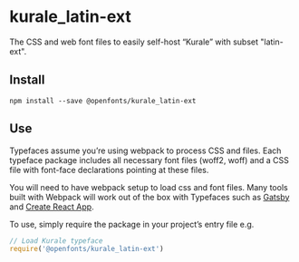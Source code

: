 
# kurale_latin-ext

The CSS and web font files to easily self-host “Kurale” with subset "latin-ext".

## Install

`npm install --save @openfonts/kurale_latin-ext`

## Use

Typefaces assume you’re using webpack to process CSS and files. Each typeface
package includes all necessary font files (woff2, woff) and a CSS file with
font-face declarations pointing at these files.

You will need to have webpack setup to load css and font files. Many tools built
with Webpack will work out of the box with Typefaces such as [Gatsby](https://github.com/gatsbyjs/gatsby)
and [Create React App](https://github.com/facebookincubator/create-react-app).

To use, simply require the package in your project’s entry file e.g.

```javascript
// Load Kurale typeface
require('@openfonts/kurale_latin-ext')
```
